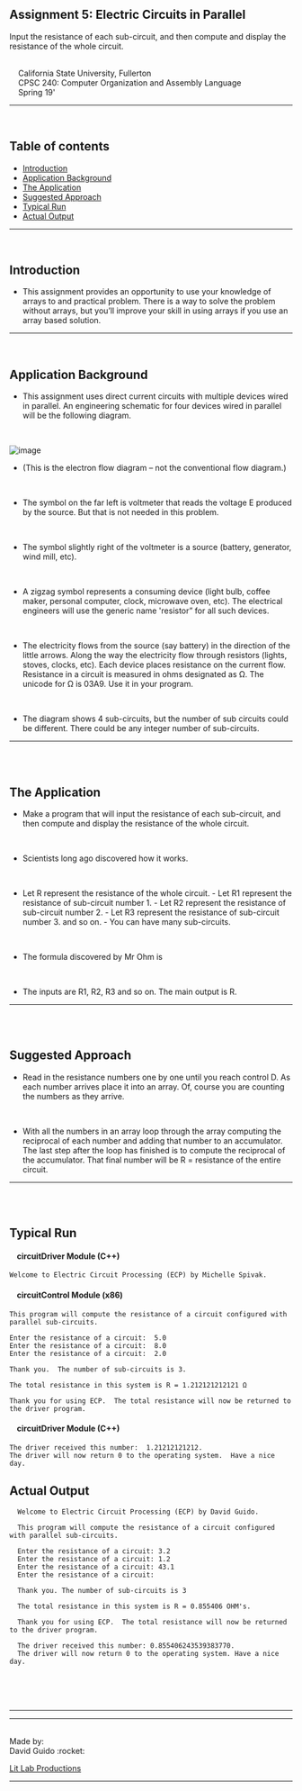 ## Assignment 5: Electric Circuits in Parallel
Input the resistance of each sub-circuit, and then compute and display the resistance of the whole circuit.

<br/>&nbsp;&nbsp;&nbsp;&nbsp;California State University, Fullerton
<br/>&nbsp;&nbsp;&nbsp;&nbsp;CPSC 240: Computer Organization and Assembly Language
<br/>&nbsp;&nbsp;&nbsp;&nbsp;Spring 19'
***
<br/>



## Table of contents
  * [Introduction](#introduction)
  * [Application Background](#application-background)
  * [The Application](#the-application)
  * [Suggested Approach](#suggested-approach)
  * [Typical Run](#typical-run)
  * [Actual Output](#actual-output)

***
<br/>

## Introduction
- This assignment provides an opportunity to use your knowledge of arrays to and practical problem.  There is a way to solve  the problem without arrays, but you’ll improve your skill in using arrays if you use an array based solution.
***
<br/>

## Application Background
- This assignment uses direct current circuits with multiple devices wired in parallel.  An engineering schematic for four devices wired in parallel will be the following diagram.
 <br/>
 
![image](https://user-images.githubusercontent.com/47490318/57693391-f048f680-75fd-11e9-9ae7-7569f0a65aa0.png)

- (This is the electron flow diagram – not the conventional flow diagram.)
<br/>

- The symbol on the far left is voltmeter that reads the voltage E produced by the source.  But that is not needed in this problem.
<br/>

- The symbol slightly right of the voltmeter is a source (battery, generator, wind mill, etc).
<br/>

- A zigzag symbol represents a consuming device (light bulb, coffee maker, personal computer, clock, microwave oven, etc).  The electrical engineers will use the generic name 'resistor” for all such devices.
<br/>

- The electricity flows from the source (say battery) in the direction of the little arrows.  Along the way the electricity flow through resistors (lights, stoves, clocks, etc).  Each device places resistance on the current flow.  Resistance in a circuit is measured in ohms designated as  Ω.  The unicode for  Ω  is  03A9.  Use it in your program.
<br/>

- The diagram shows 4 sub-circuits, but the number of sub circuits could be different.  There could be any integer number of sub-circuits.
***
<br/>
<br/>

## The Application
- Make a program that will input the resistance of each sub-circuit, and then compute and display the resistance of the whole circuit.
 <br/>

- Scientists long ago discovered how it works.
<br/>

- Let R represent the resistance of the whole circuit.
      - Let R1 represent the resistance of sub-circuit number 1.
      - Let R2 represent the resistance of sub-circuit number 2.
      - Let R3 represent the resistance of sub-circuit number 3. and so on.
      - You can have many sub-circuits.
<br/>

- The formula discovered by Mr Ohm is
<br/>

- The inputs are  R1, R2, R3 and so on. The main output is R.
***
<br/>
<br/>


## Suggested Approach

- Read in the resistance numbers one by one until you reach control D.  As each number arrives place it into an array.  Of, course you are counting the numbers as they arrive.
<br/>

- With all the numbers in an array loop through the array computing the reciprocal of each number and adding that number to an accumulator.  The last step after the loop has finished is to compute the reciprocal of the accumulator.  That final number will be R = resistance of the entire circuit.
***
<br/>
<br/>

## Typical Run
#### &nbsp;&nbsp;&nbsp; circuitDriver Module (C++)


```
Welcome to Electric Circuit Processing (ECP) by Michelle Spivak.
```

#### &nbsp;&nbsp;&nbsp; circuitControl Module (x86)

```
This program will compute the resistance of a circuit configured with parallel sub-circuits.

Enter the resistance of a circuit:  5.0
Enter the resistance of a circuit:  8.0
Enter the resistance of a circuit:  2.0

Thank you.  The number of sub-circuits is 3.

The total resistance in this system is R = 1.212121212121 Ω

Thank you for using ECP.  The total resistance will now be returned to the driver program.
```

#### &nbsp;&nbsp;&nbsp; circuitDriver Module (C++)
```
The driver received this number:  1.21212121212.
The driver will now return 0 to the operating system.  Have a nice day.
```


## Actual Output

```
  Welcome to Electric Circuit Processing (ECP) by David Guido.

  This program will compute the resistance of a circuit configured with parallel sub-circuits.

  Enter the resistance of a circuit: 3.2
  Enter the resistance of a circuit: 1.2
  Enter the resistance of a circuit: 43.1
  Enter the resistance of a circuit: 

  Thank you. The number of sub-circuits is 3

  The total resistance in this system is R = 0.855406 OHM's.

  Thank you for using ECP.  The total resistance will now be returned to the driver program.

  The driver received this number: 0.855406243539383770.
  The driver will now return 0 to the operating system. Have a nice day.
```



<br/><br/><br/>
***
***
<br/>
Made by:<br/>
David Guido :rocket:<br/>

[Lit Lab Productions](https://www.litlabproductions.com)
***
<br/>
